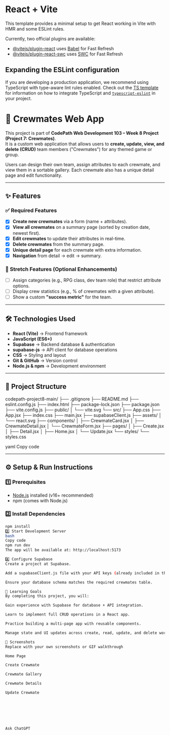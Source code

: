 # React + Vite

This template provides a minimal setup to get React working in Vite with HMR and some ESLint rules.

Currently, two official plugins are available:

- [@vitejs/plugin-react](https://github.com/vitejs/vite-plugin-react/blob/main/packages/plugin-react) uses [Babel](https://babeljs.io/) for Fast Refresh
- [@vitejs/plugin-react-swc](https://github.com/vitejs/vite-plugin-react/blob/main/packages/plugin-react-swc) uses [SWC](https://swc.rs/) for Fast Refresh

## Expanding the ESLint configuration

If you are developing a production application, we recommend using TypeScript with type-aware lint rules enabled. Check out the [TS template](https://github.com/vitejs/vite/tree/main/packages/create-vite/template-react-ts) for information on how to integrate TypeScript and [`typescript-eslint`](https://typescript-eslint.io) in your project.

# 🚀 Crewmates Web App

This project is part of **CodePath Web Development 103 – Week 8 Project (Project 7: Crewmates)**.  
It is a custom web application that allows users to **create, update, view, and delete (CRUD)** team members ("Crewmates") for any themed game or group.

Users can design their own team, assign attributes to each crewmate, and view them in a sortable gallery. Each crewmate also has a unique detail page and edit functionality.

---

## ✨ Features

### ✅ Required Features
- [x] **Create new crewmates** via a form (name + attributes).
- [x] **View all crewmates** on a summary page (sorted by creation date, newest first).
- [x] **Edit crewmates** to update their attributes in real-time.
- [x] **Delete crewmates** from the summary page.
- [x] **Unique detail page** for each crewmate with extra information.
- [x] **Navigation** from detail → edit → summary.

### 🌟 Stretch Features (Optional Enhancements)
- [ ] Assign categories (e.g., RPG class, dev team role) that restrict attribute options.
- [ ] Display crew statistics (e.g., % of crewmates with a given attribute).
- [ ] Show a custom **"success metric"** for the team.

---

## 🛠️ Technologies Used
- **React (Vite)** → Frontend framework
- **JavaScript (ES6+)**
- **Supabase** → Backend database & authentication
- **supabase-js** → API client for database operations
- **CSS** → Styling and layout
- **Git & GitHub** → Version control
- **Node.js & npm** → Development environment

---

## 📂 Project Structure
codepath-project8-main/
├── .gitignore
├── README.md
├── eslint.config.js
├── index.html
├── package-lock.json
├── package.json
├── vite.config.js
├── public/
│ └── vite.svg
└── src/
├── App.css
├── App.jsx
├── index.css
├── main.jsx
├── supabaseClient.js
├── assets/
│ └── react.svg
├── components/
│ ├── CrewmateCard.jsx
│ ├── CrewmateDetail.jsx
│ └── CrewmateForm.jsx
├── pages/
│ ├── Create.jsx
│ ├── Detail.jsx
│ ├── Home.jsx
│ └── Update.jsx
└── styles/
└── styles.css

yaml
Copy code

---

## ⚙️ Setup & Run Instructions

### 1️⃣ Prerequisites
- [Node.js](https://nodejs.org/) installed (v16+ recommended)
- npm (comes with Node.js)

### 2️⃣ Install Dependencies
```bash
npm install
3️⃣ Start Development Server
bash
Copy code
npm run dev
The app will be available at: http://localhost:5173

4️⃣ Configure Supabase
Create a project at Supabase.

Add a supabaseClient.js file with your API keys (already included in the project structure).

Ensure your database schema matches the required crewmates table.

🎯 Learning Goals
By completing this project, you will:

Gain experience with Supabase for database + API integration.

Learn to implement full CRUD operations in a React app.

Practice building a multi-page app with reusable components.

Manage state and UI updates across create, read, update, and delete workflows.

📸 Screenshots
Replace with your own screenshots or GIF walkthrough

Home Page

Create Crewmate

Crewmate Gallery

Crewmate Details

Update Crewmate







Ask ChatGPT

